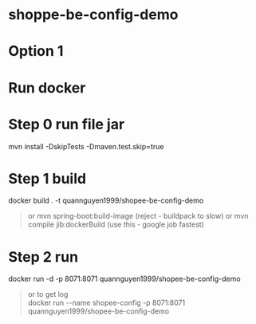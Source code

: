 # shoppe-be-config-demo

# Option 1
# Run docker
# Step 0 run file jar
mvn install -DskipTests -Dmaven.test.skip=true

# Step 1 build
docker build . -t quannguyen1999/shopee-be-config-demo
> or
mvn spring-boot:build-image (reject - buildpack to slow)
> or 
mvn compile jib:dockerBuild (use this - google job fastest)

# Step 2 run
docker run -d -p 8071:8071 quannguyen1999/shopee-be-config-demo
> or to get log   
docker run --name shopee-config -p 8071:8071 quannguyen1999/shopee-be-config-demo

